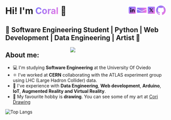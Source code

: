 <h1 align="left">Hi! I'm <span style="background: linear-gradient(135deg, #7676ff, #f978df);-webkit-background-clip: text;color: transparent; font-weight: bold;">Coral </span>👋
  <a>
    <a href="https://github.com/coral2742">
      <img align="right" alt="Coral's GitHub" width="30px" height="30px" src="img/icons/github.svg" />
</a>
<a href="https://twitter.com/coral2742">
  <img align="right" alt="Coral's Twitter" width="30px" height="30px" src="img/icons/twitterx.svg" />
</a>
<a href="mailto:coral2742@gmail.com">
  <img align="right" alt="Send email" width="30px" height="30px" src="img/icons/Mail.svg" />
</a>
<a href="https://www.linkedin.com/in/coral-izquierdo">
  <img align="right" alt="Coral's LinkedIn" width="30px" height="30px" src="img/icons/linkedin.svg" />
</a>
   </h1>
   
   
<h2 align="left">🚀 Software Engineering Student | Python | Web Development | Data Engineering | Artist 🚀</h2>

  
<img align="right" src="https://media.giphy.com/media/unQ3IJU2RG7DO/giphy.gif?cid=ecf05e476b474ujxy659q1sqh5jpac7mp9ge5g8m2lifhj79&rid=giphy.gif&ct=g" width="300"/>
 
 
## About me:

  - 💻 I'm studying **Software Engineering** at the University Of Oviedo 
  - ⚛️ I’ve worked at **CERN** collaborating with the ATLAS experiment group using LHC (Large Hadron Collider) data.
  - 🎯 I've experience with **Data Engineering**, **Web development**, **Arduino**, **IoT**, **Augmented Reality and Virtual Reality**.
  - 🎨 My favourite hobby is **drawing**. You can see some of my art at [Cori Drawing](https://coridrawing.onrender.com/)


![Top Langs](https://github-readme-stats.vercel.app/api/top-langs/?username=coral2742&layout=compact&theme=jolly)

